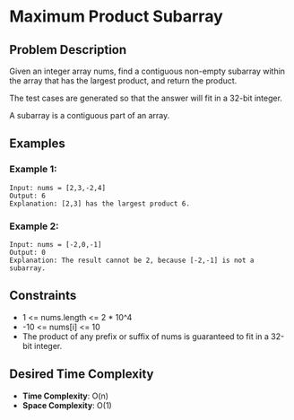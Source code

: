 # Maximum Product Subarray

## Problem Description

Given an integer array nums, find a contiguous non-empty subarray within the array that has the largest product, and return the product.

The test cases are generated so that the answer will fit in a 32-bit integer.

A subarray is a contiguous part of an array.

## Examples

### Example 1:

```
Input: nums = [2,3,-2,4]
Output: 6
Explanation: [2,3] has the largest product 6.
```

### Example 2:

```
Input: nums = [-2,0,-1]
Output: 0
Explanation: The result cannot be 2, because [-2,-1] is not a subarray.
```

## Constraints

- 1 <= nums.length <= 2 \* 10^4
- -10 <= nums[i] <= 10
- The product of any prefix or suffix of nums is guaranteed to fit in a 32-bit integer.

## Desired Time Complexity

- **Time Complexity**: O(n)
- **Space Complexity**: O(1)
